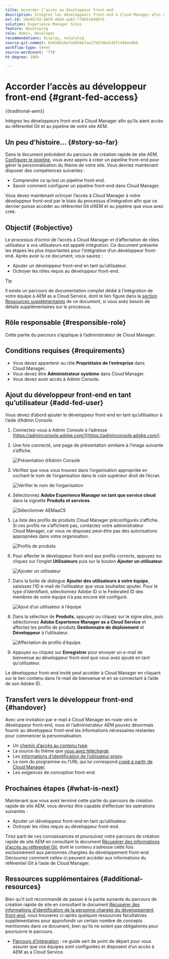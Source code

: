 ```yaml
---
title: Accorder l’accès au développeur front-end
description: Intégrez les développeurs front-end à Cloud Manager afin qu’ils aient accès au référentiel Git et au pipeline de votre site AEM.
exl-id: 58e95c92-b859-4bb9-aa62-7766510486fd
solution: Experience Manager Sites
feature: Developing
role: Admin, Developer
recommendations: display, noCatalog
source-git-commit: 0a458616afad836efae27e67dbe145fc44bee968
workflow-type: tm+mt
source-wordcount: '776'
ht-degree: 100%

---
```



# Accorder l’accès au développeur front-end {#grant-fed-access}

{{traditional-aem}}

Intégrez les développeurs front-end à Cloud Manager afin qu’ils aient accès au référentiel Git et au pipeline de votre site AEM.

## Un peu d’histoire... {#story-so-far}

Dans le document précédent du parcours de création rapide de site AEM, [Configurer le pipeline](pipeline-setup.md), vous avez appris à créer un pipeline front-end pour gérer la personnalisation du thème de votre site. Vous devriez maintenant disposer des compétences suivantes :

* Comprendre ce qu’est un pipeline front-end.
* Savoir comment configurer un pipeline front-end dans Cloud Manager.

Vous devez maintenant octroyer l’accès à Cloud Manager à votre développeur front-end par le biais du processus d’intégration afin que ce dernier puisse accéder au référentiel Git d’AEM et au pipeline que vous avez créé.

## Objectif {#objective}

Le processus d’octroi de l’accès à Cloud Manager et d’affectation de rôles utilisateur à vos utilisateurs est appelé intégration. Ce document présente les étapes les plus importantes pour l’intégration d’un développeur front-end. Après avoir lu ce document, vous saurez :

* Ajouter un développeur front-end en tant qu’utilisateur.
* Octroyer les rôles requis au développeur front-end.

>[!TIP]
>
>Il existe un parcours de documentation complet dédié à l’intégration de votre équipe à AEM as a Cloud Service, dont le lien figure dans la [section Ressources supplémentaires](#additional-resources) de ce document, si vous avez besoin de détails supplémentaires sur le processus.

## Rôle responsable {#responsible-role}

Cette partie du parcours s’applique à l’administrateur de Cloud Manager.

## Conditions requises {#requirements}

* Vous devez appartenir au rôle **Propriétaire de l’entreprise** dans Cloud Manager.
* Vous devez être **Administrateur système** dans Cloud Manager.
* Vous devez avoir accès à Admin Console.

## Ajout du développeur front-end en tant qu’utilisateur {#add-fed-user}

Vous devez d’abord ajouter le développeur front-end en tant qu’utilisateur à l’aide d’Admin Console.

1. Connectez-vous à Admin Console à l’adresse [https://adminconsole.adobe.com/](https://adminconsole.adobe.com/).

1. Une fois connecté, une page de présentation similaire à l’image suivante s’affiche.

   ![Présentation d’Admin Console](assets/admin-console.png)

1. Vérifiez que vous vous trouvez dans l’organisation appropriée en cochant le nom de l’organisation dans le coin supérieur droit de l’écran.

   ![Vérifier le nom de l’organisation](assets/correct-org.png)

1. Sélectionnez **Adobe Experience Manager en tant que service cloud** dans la vignette **Produits et services**.

   ![Sélectionner AEMaaCS](assets/select-aemaacs.png)

1. La liste des profils de produits Cloud Manager préconfigurés s’affiche. Si ces profils ne s’affichent pas, contactez votre administrateur Cloud Manager, car vous ne disposez peut-être pas des autorisations appropriées dans votre organisation.

   ![Profils de produits](assets/product-profiles.png)

1. Pour affecter le développeur front-end aux profils corrects, appuyez ou cliquez sur l’onglet **Utilisateurs** puis sur le bouton **Ajouter un utilisateur**.

   ![Ajouter un utilisateur](assets/add-user.png)

1. Dans la boîte de dialogue **Ajouter des utilisateurs à votre équipe**, saisissez l’ID e-mail de l’utilisateur que vous souhaitez ajouter. Pour le type d’identifiant, sélectionnez Adobe ID si le Federated ID des membres de votre équipe n’a pas encore été configuré.

   ![Ajout d’un utilisateur à l’équipe](assets/add-to-team.png)

1. Dans la sélection de **Produits**, appuyez ou cliquez sur le signe plus, puis sélectionnez **Adobe Experience Manager as a Cloud Service** et affectez les profils de produits **Gestionnaire de déploiement** et **Développeur** à l’utilisateur.

   ![Affectation de profils d’équipe.](assets/assign-team.png)

1. Appuyez ou cliquez sur **Enregistrer** pour envoyer un e-mail de bienvenue au développeur front-end que vous avez ajouté en tant qu’utilisateur.

Le développeur front-end invité peut accéder à Cloud Manager en cliquant sur le lien contenu dans l’e-mail de bienvenue et en se connectant à l’aide de son Adobe ID.

## Transfert vers le développeur front-end {#handover}

Avec une invitation par e-mail à Cloud Manager en route vers le développeur front-end, vous et l’administrateur AEM pouvez désormais fournir au développeur front-end les informations nécessaires restantes pour commencer la personnalisation.

* Un [chemin d’accès au contenu type](#example-page).
* La source du thème que [vous avez téléchargé](#download-theme).
* Les [informations d’identification de l’utilisateur proxy](#proxy-user).
* Le nom du programme ou l’URL qui lui correspond [copié à partir de Cloud Manager](pipeline-setup.md#login).
* Les exigences de conception front-end.

## Prochaines étapes {#what-is-next}

Maintenant que vous avez terminé cette partie du parcours de création rapide de site AEM, vous devriez être capable d’effectuer les opérations suivantes :

* Ajouter un développeur front-end en tant qu’utilisateur.
* Octroyer les rôles requis au développeur front-end.

Tirez parti de ces connaissances et poursuivez votre parcours de création rapide de site AEM en consultant le document [Récupérer des informations d’accès au référentiel Git](retrieve-access.md), dont le contenu sʼadresse cette fois exclusivement aux personnes chargées du développement front-end. Découvrez comment celles-ci peuvent accéder aux informations du référentiel Git à lʼaide de Cloud Manager.

## Ressources supplémentaires {#additional-resources}

Bien qu’il soit recommandé de passer à la partie suivante du parcours de création rapide de site en consultant le document [Récupérer des informations dʼidentification de la personne chargée du développement front-end](retrieve-access.md), vous trouverez ci-après quelques ressources facultatives supplémentaires pour approfondir un certain nombre de concepts mentionnés dans ce document, bien qu’ils ne soient pas obligatoires pour poursuivre le parcours.

* [Parcours d’intégration](/help/journey-onboarding/overview.md) : ce guide sert de point de départ pour vous assurer que vos équipes sont configurées et disposent dʼun accès à AEM as a Cloud Service.
